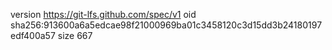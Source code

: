 version https://git-lfs.github.com/spec/v1
oid sha256:913600a6a5edcae98f21000969ba01c3458120c3d15dd3b24180197edf400a57
size 667
